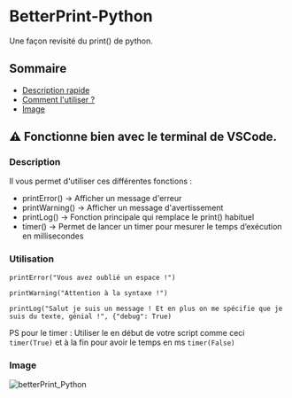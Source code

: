 # BetterPrint-Python
Une façon revisité du print() de python.


## Sommaire
* [Description rapide](#description)
* [Comment l'utiliser ?](#utilisation)
* [Image](#image)


## ⚠ Fonctionne bien avec le terminal de VSCode.
### Description
Il vous permet d'utiliser ces différentes fonctions :
- printError() -> Afficher un message d'erreur
- printWarning() -> Afficher un message d'avertissement
- printLog() -> Fonction principale qui remplace le print() habituel
- timer() -> Permet de lancer un timer pour mesurer le temps d’exécution en millisecondes


### Utilisation
```
printError("Vous avez oublié un espace !")
```
```
printWarning("Attention à la syntaxe !")
```
```
printLog("Salut je suis un message ! Et en plus on me spécifie que je suis du texte, génial !", {"debug": True)
```

PS pour le timer : Utiliser le en début de votre script comme ceci `timer(True)` et à la fin pour avoir le temps en ms `timer(False)`


### Image
![betterPrint_Python](https://i.imgur.com/ofrhFFA.png)
